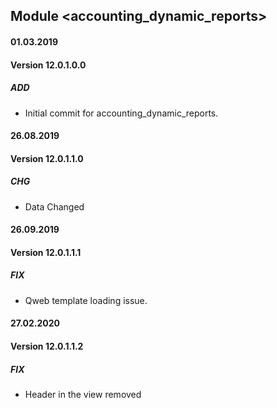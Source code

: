 ## Module <accounting_dynamic_reports>

#### 01.03.2019
#### Version 12.0.1.0.0
##### ADD
- Initial commit for accounting_dynamic_reports.

#### 26.08.2019
#### Version 12.0.1.1.0
##### CHG
- Data Changed

#### 26.09.2019
#### Version 12.0.1.1.1
##### FIX
- Qweb template loading issue.

#### 27.02.2020
#### Version 12.0.1.1.2
##### FIX
- Header in the view removed

